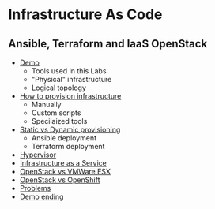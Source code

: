 # Infrastructure As Code
## Ansible, Terraform and IaaS OpenStack

- [Demo](./demo.md)
    - Tools used in this Labs
    - "Physical" infrastructure
    - Logical topology
- [How to provision infrastructure](./how_to_provision_infrastructure.md)
    - Manually
    - Custom scripts
    - Specilaized tools
- [Static vs Dynamic provisioning](./static_dynamic_deploymnent.md)
    - Ansible deployment
    - Terraform deployment
- [Hypervisor](./hypervisor.md)
- [Infrastructure as a Service](./ias.md)
- [OpenStack vs VMWare ESX](./openstack_vmware.md)
- [OpenStack vs OpenShift](./openstack_openshift.md)
- [Problems](./problems.md)
- [Demo ending](./demo_ending.md)